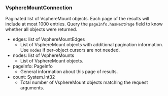 ### VsphereMountConnection
Paginated list of VsphereMount objects. Each page of the results will include at most 1000 entries. Query the `pageInfo.hasNextPage` field to know whether all objects were returned.

- edges: list of VsphereMountEdges
  - List of VsphereMount objects with additional pagination information. Use `nodes` if per-object cursors are not needed.
- nodes: list of VsphereMounts
  - List of VsphereMount objects.
- pageInfo: PageInfo
  - General information about this page of results.
- count: System.Int32
  - Total number of VsphereMount objects matching the request arguments.
